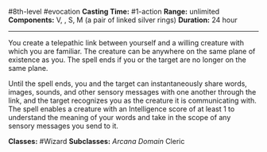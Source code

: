 #8th-level #evocation
**Casting Time:** #1-action
**Range:** unlimited
**Components:** V, , S, M (a pair of linked silver rings)
**Duration:** 24 hour

---

You create a telepathic link between yourself and a willing creature with which you are familiar. The creature can be anywhere on the same plane of existence as you. The spell ends if you or the target are no longer on the same plane.

Until the spell ends, you and the target can instantaneously share words, images, sounds, and other sensory messages with one another through the link, and the target recognizes you as the creature it is communicating with. The spell enables a creature with an Intelligence score of at least 1 to understand the meaning of your words and take in the scope of any sensory messages you send to it.


**Classes:** #Wizard
**Subclasses:** *Arcana Domain* Cleric
